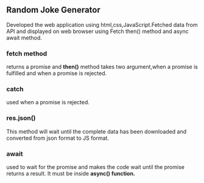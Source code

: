 ## **Random Joke Generator**
Developed the web application using html,css,JavaScript.Fetched data from API and displayed on web browser using Fetch then() method and async await method.
### fetch method 
  returns a promise and **then()** method takes two argument,when a promise is fulfilled and when a promise is rejected.
  ### catch
  used when a promise is rejected.
 ### res.json()
 This method will wait until the complete data has been downloaded and converted from json format to JS format.
 ### await
 used to wait for the promise and makes the code wait until the promise returns a result. It must be inside **async() function.**

